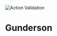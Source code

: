 ![Action Validation](https://github.com/betty-services/highq/actions/workflows/main.yml/badge.svg)

# Gunderson
